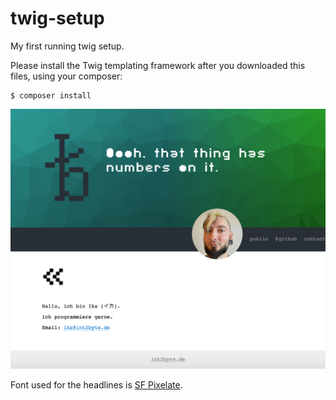 # twig-setup
My first running twig setup.

Please install the Twig templating framework after you downloaded this files, using your composer:

```
$ composer install
```

![Screenshot int2byte.de](screenshot-int2byte.de.png)


Font used for the headlines is [SF Pixelate](https://www.dafont.com/sf-pixelate.font "SF Pixelate").
